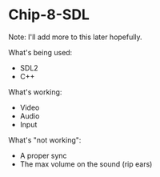 # Chip-8-SDL
Note: I'll add more to this later hopefully.

What's being used:
  - SDL2
  - C++

What's working:
  - Video
  - Audio
  - Input
  
What's "not working":
  - A proper sync
  - The max volume on the sound (rip ears)
